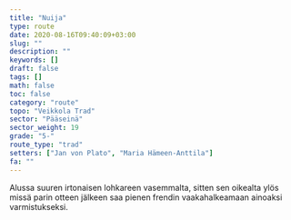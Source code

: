 ```yaml
---
title: "Nuija"
type: route
date: 2020-08-16T09:40:09+03:00
slug: ""
description: ""
keywords: []
draft: false
tags: []
math: false
toc: false
category: "route"
topo: "Veikkola Trad"
sector: "Pääseinä"
sector_weight: 19
grade: "5-"
route_type: "trad"
setters: ["Jan von Plato", "Maria Hämeen-Anttila"]
fa: ""
---
```


Alussa suuren irtonaisen lohkareen vasemmalta, sitten sen oikealta ylös missä parin otteen jälkeen saa pienen frendin vaakahalkeamaan ainoaksi varmistukseksi.
